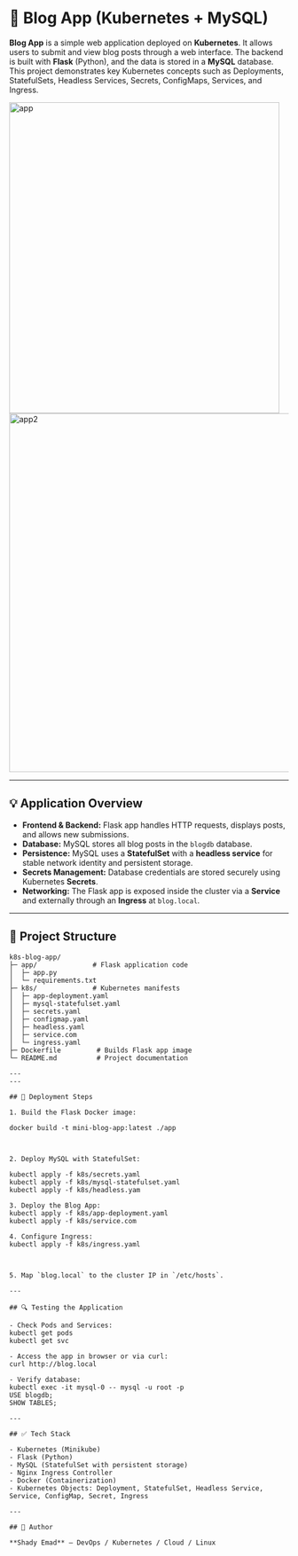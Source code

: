 # 📝 Blog App (Kubernetes + MySQL)

**Blog App** is a simple web application deployed on **Kubernetes**. It allows users to submit and view blog posts through a web interface. The backend is built with **Flask** (Python), and the data is stored in a **MySQL** database. This project demonstrates key Kubernetes concepts such as Deployments, StatefulSets, Headless Services, Secrets, ConfigMaps, Services, and Ingress.

<img width="487" height="561" alt="app" src="https://github.com/user-attachments/assets/ce1eac84-1873-46dd-bcbf-d9a3c9aed0a3" />

<img width="946" height="647" alt="app2" src="https://github.com/user-attachments/assets/1704ec0d-ce76-4ae0-8903-3ff7e2a68952" />

---

## 💡 Application Overview

- **Frontend & Backend:** Flask app handles HTTP requests, displays posts, and allows new submissions.  
- **Database:** MySQL stores all blog posts in the `blogdb` database.  
- **Persistence:** MySQL uses a **StatefulSet** with a **headless service** for stable network identity and persistent storage.  
- **Secrets Management:** Database credentials are stored securely using Kubernetes **Secrets**.  
- **Networking:** The Flask app is exposed inside the cluster via a **Service** and externally through an **Ingress** at `blog.local`.  

---

## 📂 Project Structure

```plaintext
k8s-blog-app/
├─ app/              # Flask application code
│  ├─ app.py
│  └─ requirements.txt
├─ k8s/              # Kubernetes manifests
│  ├─ app-deployment.yaml
│  ├─ mysql-statefulset.yaml
│  ├─ secrets.yaml
│  ├─ configmap.yaml
│  ├─ headless.yaml
│  ├─ service.com
│  └─ ingress.yaml
├─ Dockerfile         # Builds Flask app image
└─ README.md          # Project documentation

---
---

## 🚀 Deployment Steps

1. Build the Flask Docker image:  

docker build -t mini-blog-app:latest ./app



2. Deploy MySQL with StatefulSet:  

kubectl apply -f k8s/secrets.yaml
kubectl apply -f k8s/mysql-statefulset.yaml
kubectl apply -f k8s/headless.yam

3. Deploy the Blog App:  
kubectl apply -f k8s/app-deployment.yaml
kubectl apply -f k8s/service.com

4. Configure Ingress:  
kubectl apply -f k8s/ingress.yaml



5. Map `blog.local` to the cluster IP in `/etc/hosts`.

---

## 🔍 Testing the Application

- Check Pods and Services:  
kubectl get pods
kubectl get svc

- Access the app in browser or via curl:  
curl http://blog.local

- Verify database:  
kubectl exec -it mysql-0 -- mysql -u root -p
USE blogdb;
SHOW TABLES;

---

## ✅ Tech Stack

- Kubernetes (Minikube)  
- Flask (Python)  
- MySQL (StatefulSet with persistent storage)  
- Nginx Ingress Controller  
- Docker (Containerization)  
- Kubernetes Objects: Deployment, StatefulSet, Headless Service, Service, ConfigMap, Secret, Ingress  

---

## 👤 Author

**Shady Emad** – DevOps / Kubernetes / Cloud / Linux

